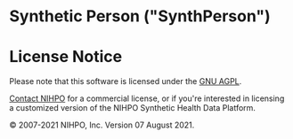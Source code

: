 # Synthetic Person ("SynthPerson")



# License Notice
Please note that this software is licensed under the [GNU AGPL](https://www.gnu.org/licenses/why-affero-gpl.html).

[Contact NIHPO](mailto:Jose.Lacal@NIHPO.com?subject=GitHub%20inquiry.) for a commercial license, or if you're interested in licensing a customized version of the NIHPO Synthetic Health Data Platform.

:copyright: 2007-2021 NIHPO, Inc.     Version 07 August 2021.